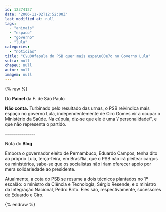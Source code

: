 ```yaml
---
id: 12374127
date: "2006-11-02T12:52:00Z"
last_modified_at: null
tags:
  - "animais"
  - "espaco"
  - "governo"
  - "lula"
categories:
  - "noticias"
title: "C\u00fapula do PSB quer mais espa\u00e7o no Governo Lula"
sutia: null
chapeu: null
autor: null
imagem: null
---
```

{% raw %}
<p><P><SPAN style=\"FONT-FAMILY: Verdana\">Do <STRONG>Painel</STRONG> da F. de São Paulo</SPAN></P></p>
<p><P><B><SPAN style=\"FONT-FAMILY: Verdana\">Não conta.</SPAN></B><SPAN style=\"FONT-FAMILY: Verdana\"> Turbinado pelo resultado das urnas, o PSB reivindica mais espaço no governo Lula, independentemente de Ciro Gomes vir a ocupar o Ministério da Saúde. Na cúpula, diz-se que ele é uma \"personalidade\", e que não representa o partido.</SPAN></P></p>
<p><P><SPAN style=\"FONT-FAMILY: Verdana\">---------------</SPAN></P></p>
<p><P><SPAN style=\"FONT-FAMILY: Verdana\">Nota do <STRONG>Blog </STRONG></SPAN></P></p>
<p><P><SPAN style=\"FONT-FAMILY: Verdana\">Embora o governador eleito de Pernambuco, Eduardo Campos, tenha dito ao próprio Lula, terça-feira, em Bras?lia,&nbsp;que o PSB não irá pleitear cargos ou ministérios, sabe-se que os&nbsp;socialistas&nbsp;não iriam oferecer apoio por mera solidariedade ao presidente.</SPAN></P></p>
<p><P><SPAN style=\"FONT-FAMILY: Verdana\">Atualmente,&nbsp;a cota do PSB&nbsp;se resume a dois técnicos plantados no 1º escalão: o&nbsp;ministro da Ciência&nbsp;e Tecnologia, Sérgio Resende, e&nbsp;o ministro da&nbsp;Integração Nacional,&nbsp;Pedro Brito.&nbsp;Eles são, respectivamente, sucessores de Eduardo e Ciro. </SPAN></P> </p>
{% endraw %}